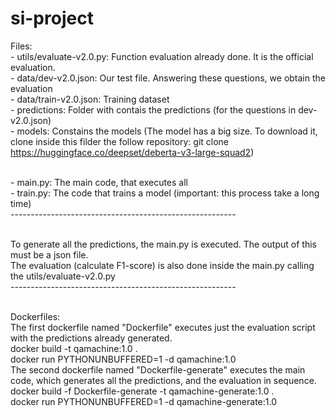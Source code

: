 # si-project
Files:
<br>- utils/evaluate-v2.0.py: Function evaluation already done. It is the official evaluation.
<br>- data/dev-v2.0.json: Our test file. Answering these questions, we obtain the evaluation
<br>- data/train-v2.0.json: Training dataset
<br>- predictions: Folder with contais the predictions (for the questions in dev-v2.0.json)
<br>- models: Constains the models (The model has a big size. To download it, clone inside this filder the follow repository: git clone https://huggingface.co/deepset/deberta-v3-large-squad2)

<br>- main.py: The main code, that executes all
<br>- train.py: The code that trains a model (important: this process take a long time)
<br> --------------------------------------------------------

<br>To generate all the predictions, the main.py is executed. The output of this must be a json file.
<br>The evaluation (calculate F1-score) is also done inside the main.py calling the utils/evaluate-v2.0.py
<br> --------------------------------------------------------

<br>Dockerfiles:
<br>The first dockerfile named "Dockerfile" executes just the evaluation script with the predictions already generated.
<br>docker build -t qamachine:1.0 .
<br>docker run PYTHONUNBUFFERED=1 -d qamachine:1.0
<br>The second dockerfile named "Dockerfile-generate" executes the main code, which generates all the predictions, and the evaluation in sequence.
<br>docker build -f Dockerfile-generate -t qamachine-generate:1.0 .
<br>docker run PYTHONUNBUFFERED=1 -d qamachine-generate:1.0

